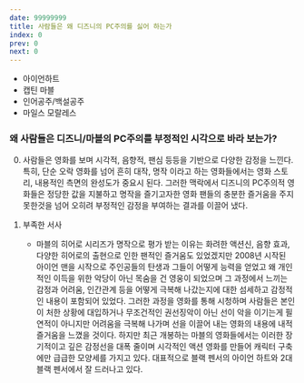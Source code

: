 ```yaml
---
date: 99999999
title: 사람들은 왜 디즈니의 PC주의를 싫어 하는가
index: 0
prev: 0
next: 0
---
```


- 아이언하트
- 캡틴 마블
- 인어공주/백설공주
- 마일스 모랄레스

### 왜 사람들은 디즈니/마블의 PC주의를 부정적인 시각으로 바라 보는가?
0. 사람들은 영화를 보며 시각적, 음향적, 팬심 등등을 기반으로 다양한 감정을 느낀다.
특히, 단순 오락 영화를 넘어 흔히 대작, 명작 이라고 하는 영화들에서는 영화 스토리, 내용적인 측면의 완성도가 중요시 된다. 그러한 맥락에서 디즈니의 PC주의적 영화들은 정당한 값을 지불하고 명작을 즐기고자한 영화 팬들의 충분한 즐거움을 주지 못한것을 넘어 오히려 부정적인 감정을 부여하는 결과를 이끌어 냈다.

1. 부족한 서사
    - 마블의 히어로 시리즈가 명작으로 평가 받는 이유는 화려한 액션신, 음향 효과, 다양한 히어로의 출현으로 인한 팬적인 즐거움도 있었겠지만 2008년 시작된 아이언 맨을 시작으로 주인공들의 탄생과 그들이 어떻게 능력을 얻었고 왜 개인적인 이득을 위한 악당이 아닌 목숨을 건 영웅이 되었으며 그 과정에서 느끼는 감정과 어려움, 인간관계 등을 어떻게 극복해 나갔는지에 대한 섬세하고 감정적인 내용이 포함되어 있었다.
    그러한 과정을 영화를 통해 시청하며 사람들은 본인이 처한 상황에 대입하거나 무조건적인 권선징악이 아닌 선이 악을 이기는게 필연적이 아니지만 어려움을 극복해 나가며 선을 이끌어 내는 영화의 내용에 내적 즐거움을 느꼈을 것이다.
    하지만 최근 개봉하는 마블의 영화들에서는 이러한 장기적이고 깊은 감정선을 대폭 줄이며 시각적인 액션 영화를 만들어 캐릭터 구축에만 급급한 모양세를 가지고 있다.
    대표적으로 블랙 펜서의 아이언 하트와 2대 블랙 펜서에서 잘 드러나고 있다.
    

